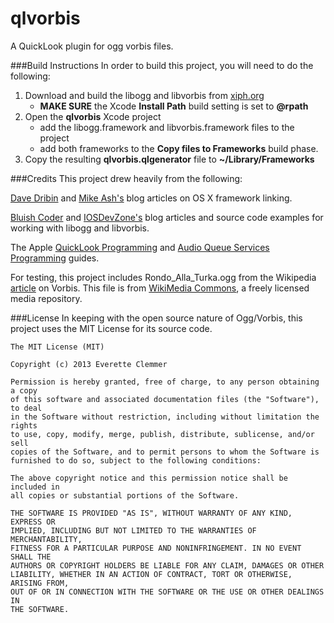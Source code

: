 qlvorbis
========

A QuickLook plugin for ogg vorbis files.

###Build Instructions
In order to build this project, you will need to do the following:

1. Download and build the libogg and libvorbis from [xiph.org](http://xiph.org/downloads/)
	- **MAKE SURE** the Xcode **Install Path** build setting is set to **@rpath** 
2. Open the **qlvorbis** Xcode project
	- add the libogg.framework and libvorbis.framework files to the project
	- add both frameworks to the **Copy files to Frameworks** build phase.
3. Copy the resulting **qlvorbis.qlgenerator** file to **~/Library/Frameworks**

###Credits
This project drew heavily from the following:

[Dave Dribin](http://www.dribin.org/dave/blog/archives/2009/11/15/rpath/) and [Mike Ash's](http://www.mikeash.com/pyblog/friday-qa-2009-11-06-linking-and-install-names.html) blog articles on OS X framework linking.

[Bluish Coder](http://bluishcoder.co.nz/tags/ogg/) and [IOSDevZone's](https://github.com/iosdevzone/IDZAQAudioPlayer) blog articles and source code examples for working with libogg and libvorbis.

The Apple [QuickLook Programming](https://developer.apple.com/library/mac/documentation/userexperience/conceptual/quicklook_programming_guide/Introduction/Introduction.html) and [Audio Queue Services Programming](https://developer.apple.com/library/mac/documentation/MusicAudio/Conceptual/AudioQueueProgrammingGuide/Introduction/Introduction.html) guides.

For testing, this project includes Rondo_Alla_Turka.ogg from the Wikipedia [article](http://en.wikipedia.org/wiki/File:Rondo_Alla_Turka.ogg) on Vorbis. This file is from [WikiMedia Commons](http://commons.wikimedia.org/wiki/Main_Page), a freely licensed media repository.

###License
In keeping with the open source nature of Ogg/Vorbis, this project uses the MIT License for its source code.

	The MIT License (MIT)
	
	Copyright (c) 2013 Everette Clemmer

	Permission is hereby granted, free of charge, to any person obtaining a copy
	of this software and associated documentation files (the "Software"), to deal
	in the Software without restriction, including without limitation the rights
	to use, copy, modify, merge, publish, distribute, sublicense, and/or sell
	copies of the Software, and to permit persons to whom the Software is
	furnished to do so, subject to the following conditions:

	The above copyright notice and this permission notice shall be included in
	all copies or substantial portions of the Software.

	THE SOFTWARE IS PROVIDED "AS IS", WITHOUT WARRANTY OF ANY KIND, EXPRESS OR
	IMPLIED, INCLUDING BUT NOT LIMITED TO THE WARRANTIES OF MERCHANTABILITY,
	FITNESS FOR A PARTICULAR PURPOSE AND NONINFRINGEMENT. IN NO EVENT SHALL THE
	AUTHORS OR COPYRIGHT HOLDERS BE LIABLE FOR ANY CLAIM, DAMAGES OR OTHER
	LIABILITY, WHETHER IN AN ACTION OF CONTRACT, TORT OR OTHERWISE, ARISING FROM,
	OUT OF OR IN CONNECTION WITH THE SOFTWARE OR THE USE OR OTHER DEALINGS IN
	THE SOFTWARE.

